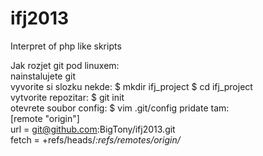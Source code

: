 ifj2013
=======

Interpret of php like skripts

Jak rozjet git pod linuxem:<br>
	nainstalujete git<br>
	vyvorite si slozku nekde: $ mkdir ifj_project $ cd ifj_project<br>
	vytvorite repozitar: $ git init<br>
	otevrete soubor config: $ vim .git/config
	pridate tam:<br>
	[remote "origin"]<br>
        url = git@github.com:BigTony/ifj2013.git<br>
        fetch = +refs/heads/*:refs/remotes/origin/*<br>
	


